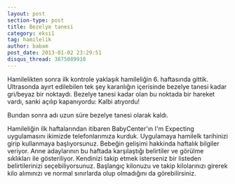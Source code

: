 ```yaml
---
layout: post
section-type: post
title: Bezelye tanesi
category: eksi1
tag: hamilelik
author: babam
post_date: 2013-01-02 23:29:51
disqus_thread: 3875089910
---
```

Hamilelikten sonra ilk kontrole yaklaşık hamileliğin 6. haftasında gittik. Ultrasonda ayırt edilebilen tek şey karanlığın içerisinde bezelye tanesi kadar gri/beyaz bir noktaydı. Bezelye tanesi kadar olan bu noktada bir hareket vardı, sanki açılıp kapanıyordu: Kalbi atıyordu!

Bundan sonra adı uzun süre bezelye tanesi olarak kaldı. 

Hamileliğin ilk haftalarından itibaren BabyCenter'ın I'm Expecting uygulamasını ikimizde telefonlarımıza kurduk. Uygulamaya hamilelk tarihinizi girip kullanmaya başlıyorsunuz. Bebeğin gelişimi hakkinda haftalık bilgiler veriyor. Anne adaylarının bu haftada karşılaştığı belirtiler ve görülme sıklıkları ile gösteriliyor. Kendinizi takip etmek isterseniz bir listeden belirtilerinizi seçebiliyorsunuz. Başlangıç kilonuzu ve takip kilolarınızı girerek kilo alımınızı ve normal sınırlarda olup olmadığını da görebilirsiniz.
